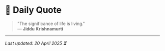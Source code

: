 # 📜 Daily Quote

> "The significance of life is living."  
> — **Jiddu Krishnamurti**

---

_Last updated: 20 April 2025 ⏳_
